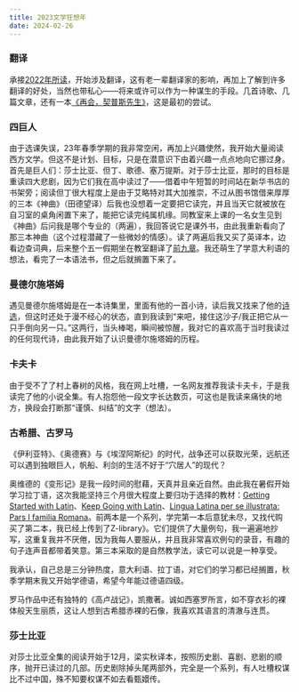 ```yaml
---
title: 2023文学狂想年
date: 2024-02-26
---
```


### 翻译
承接[2022年所读](/202301151634)，开始涉及翻译，这有老一辈翻译家的影响，再加上了解到许多翻译的好处，当然也带私心——将来或许可以作为一种谋生的手段。几首诗歌、几篇文章，还有一本[《再会，契普斯先生》](/202212061539)，这是最初的尝试。

### 四巨人
由于选课失误，23年春季学期的我非常空闲，再加上兴趣使然，我开始大量阅读西方文学。但这不是计划、目标，只是在潜意识下由着兴趣一点点地向它挪过身。首先是巨人们：莎士比亚、但丁、歌德、塞万提斯。对于莎士比亚，那时的目标是重读四大悲剧，因为它们我在高中读过了——借着中午短暂的时间站在新华书店的书架旁；阅读但丁很大程度上是由于艾略特对其大加推崇，不过从图书馆借来厚厚的三本《神曲》（田德望译）后我也没想着一定要把它读完，并且当天它就被放在自习室的桌角闲置下来了，能把它读完纯属机缘。同教室来上课的一名女生见到《神曲》后问我是哪个专业的（两遍），我回答说它是课外书，由此我重新看向了那三本神曲（这个过程潜藏了一些微妙的情感）。读了两遍后我又买了英译本，边看边查词典，后来整个五一假期坐在教室翻译了[前九章](/202304281947)。我还萌生了学意大利语的想法，看完了一本语法书，但之后就搁置下来了。

### 曼德尔施塔姆
遇见曼德尔施塔姆是在一本诗集里，里面有他的一首小诗，读后我又找来了他的[诗选](https://book.douban.com/subject/26787782/)，但这时还处于漫不经心的状态，直到我读到“来吧，接住这沙子/我正把它从一只手倒向另一只。”这两行，当头棒喝，瞬间被惊醒，我对它的喜欢高于当时我读过的任何现代诗，由此我开始了认识曼德尔施塔姆的历程。
### 卡夫卡
由于受不了了村上春树的风格，我在网上吐槽，一名网友推荐我读卡夫卡，于是我读完了他的小说全集。有人抱怨他一段文字长达数页，可这也是我读来痛快的地方，换段会打断那“谨慎、纠结”的文字（想法）。
### 古希腊、古罗马
《伊利亚特》、《奥德赛》与《埃涅阿斯纪》的时代，战争还可以获取光荣，远航还可以遇到独眼巨人，帆船、利剑的生活不好于“穴居人”的现代？

奥维德的《变形记》是我一段时间的慰藉，天真并且亲近自然。由此我在暑假开始学习拉丁语，这次我能坚持三个月很大程度上要归功于选择的教材：[Getting Started with Latin](https://book.douban.com/subject/4088695/)、[Keep Going with Latin](https://book.douban.com/subject/35863066/)、[Lingua Latina per se illustrata: Pars I familia Romana](https://book.douban.com/subject/33387847/)。前两本是一个系列，学完第一本后意犹未尽，又找代购买了第二本，我已经上传到了Z-library》。它们提供了大量例句，我一遍遍地抄写，这重复我并不厌倦，因为我每人要服从，并且我非常喜欢例句的录音，有趣的句子连声音都带着笑意。第三本采取的是自然教学法，读它可以说是一种享受。

我承认，自己总是三分钟热度，意大利语、拉丁语，对它们的学习都已经搁置，秋季学期末我又开始学德语，希望今年能过德语四级。

罗马作品中还有独特的《高卢战记》，凯撒著。诚如西塞罗所言，如不穿衣衫的裸体般天生丽质，这让人想到古希腊赤裸的石像，我喜欢其语言的清澈与连贯。

### 莎士比亚
对莎士比亚全集的阅读开始于12月，梁实秋译本，按照历史剧、喜剧、悲剧的顺序，抛开已读过的几部。历史剧除掉头尾两部外，完全是一个系列，有人吐槽权谋比不过中国，殊不知要权谋不如去看甄嬛传。
